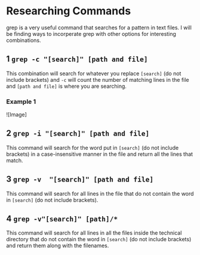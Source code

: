 # Researching Commands
grep is a very useful command that searches for a pattern in text files. I will be finding ways
to incorperate grep with other options for interesting combinations.

## 1 ```grep -c "[search]" [path and file]```
This combination will search for whatever you replace ```[search]```  (do not include brackets) and ```-c``` will count
the number of matching lines in the file and ```[path and file]``` is where you are searching.
### Example 1
![Image]


## 2 ```grep -i "[search]" [path and file]```
This command will search for the word put in ```[search]``` (do not include brackets) in a case-insensitive manner in the file
and return all the lines that match.

## 3 ```grep -v  "[search]" [path and file]```
This command will search for all lines in the file that do not contain the word in ```[search]``` (do not include brackets).

## 4 ```grep -v"[search]" [path]/*```
This command will search for all lines in all the files inside the technical directory that do not contain the word in 
```[search]``` (do not include brackets) and return them along with the filenames.
